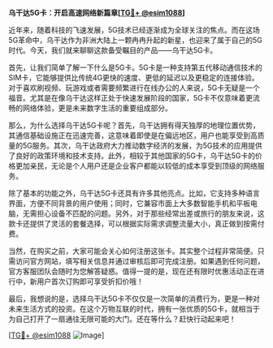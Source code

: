 **乌干达5G卡：开启高速网络新篇章[[TG💪+ @esim1088](https://t.me/s/esim1088)]**

近年来，随着科技的飞速发展，5G技术已经逐渐成为全球关注的焦点。而在这场5G革命中，乌干达作为非洲大陆上一颗冉冉升起的新星，也迎来了属于自己的5G时代。今天，我们就来聊聊这款备受瞩目的产品——乌干达5G卡。

首先，让我们简单了解一下什么是5G卡。5G卡是一种支持第五代移动通信技术的SIM卡，它能够提供比传统4G更快的速度、更低的延迟以及更稳定的连接体验。对于喜欢刷视频、玩游戏或者需要频繁进行在线办公的人来说，5G卡无疑是一个福音。尤其是在像乌干达这样正处于快速发展阶段的国家，5G卡不仅意味着更流畅的网络体验，更是未来数字生活的重要组成部分。

那么，为什么选择乌干达5G卡呢？首先，乌干达拥有得天独厚的地理位置优势，其通信基础设施正在迅速完善，这意味着即使是在偏远地区，用户也能享受到高质量的5G服务。其次，乌干达政府大力推动数字经济的发展，为5G技术的应用提供了良好的政策环境和技术支持。此外，相较于其他国家的5G卡，乌干达5G卡的价格更加亲民，无论是个人用户还是企业客户都能以较低的成本享受到顶级的网络服务。

除了基本的功能之外，乌干达5G卡还具有许多其他亮点。比如，它支持多种语言界面，方便不同背景的用户使用；同时，它兼容市面上大多数智能手机和平板电脑，无需担心设备不匹配的问题。另外，对于那些经常出差或旅行的朋友来说，这款卡还提供了灵活的套餐选择，可以根据实际需求调整流量大小，真正做到按需付费。

当然，在购买之前，大家可能会关心如何注册这张卡。其实整个过程非常简便。只需访问官方网站，填写相关信息并通过审核后即可完成注册。如果遇到任何问题，官方客服团队会随时为您解答疑惑。值得一提的是，现在还有限时优惠活动正在进行中，新用户首次订购即可享受折扣价哦！

最后，我想说的是，选择乌干达5G卡不仅仅是一次简单的消费行为，更是一种对未来生活方式的投资。在这个万物互联的时代，拥有一张优质的5G卡，就相当于为自己打开了一扇通往无限可能的大门。还在等什么？赶快行动起来吧！

[[TG💪+ @esim1088](https://t.me/s/esim1088) ![Image](https://i.postimg.cc/4NQfJmqS/Snipaste-2025-05-13-00-14-12.png)]